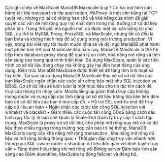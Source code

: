 Các ghi chép về MaxScale MariaDB
Maxscale là gì ?
Có hai mô hình cân bằng tải: lớp transport và lớp application. HAProxy là một cân bằng tải TCP tuyệt vời, nhưng nó lại có những hạn chế về khả năng của mình để giải quyết các vấn đề mở rộng quy mô nhất định trong môi trường cơ sở dữ liệu phân tán. Trong thế giới mã nguồn mở, có được một vài cân bằng tải cho SQL, cụ thể là MySQL Proxy, ProxySQL và MaxScale, nhưng tất cả đều là bản beta và không thích hợp để sử dụng trong môi trường production. Vì vậy, trong bài viết này tôi muốn muốn chia sẻ về đội ngũ MariaDB phát hành một phiên bản GA của MaxScale đầu năm nay.
MariaDB MaxScale là thế hệ tiếp theo database proxy dùng để quản lý an ninh, khả năng mở rộng và tính sẵn sàng cao trong quá trình triển khai. Sử dụng MaxScale, quản lý các tiến trình cơ sở dữ liệu đang chạy mà không gây hại đến hoạt động của ứng dụng. Kiến trúc MariaDB MaxScale được thiết kế để tăng tính linh hoạt và tùy biến.
Tại sao lại sử dụng MariaDB MaxScale
Bảo vệ cơ sở dữ liệu của bạn
MaxScale ngăn chặn các cuộc tấn công bảo mật như SQL injection và DDoS.
Cơ sở dữ liệu sẽ luôn luôn là một mục tiêu cho tin tặc tìm cách để truy cập thông tin nhạy cảm. MaxScale giúp giảm thiểu truy cập không mong muốn và cung cấp các tính năng cơ sở dữ liệu tường lửa tiên tiến đảm bảo cơ sở dữ liệu của bạn ở mọi cấp độ.
•	Hỗ trợ SSL end-to-end để truy cập dữ liệu an toàn
•	Ngăn chặn các cuộc tấn công SQL injection với whitelist và blacklist
•	Giảm thiểu các cuộc tấn công DDoS bằng cách cấu hình quy tắc tỷ lệ hạn chế
Quản lý Scale-Out
Quản lý truy cập 1 cách tập trung. MaxScale là proxy cơ sở dữ liệu, cho phép mở rộng quy mô cơ sở dữ liệu theo chiều ngang trong trường hợp cần bảo trì hệ thống. MariaDB MaxScale cung cấp khả năng mở rộng transaction , khả năng mở rộng dữ liệu và mở rộng binlog thông qua:
•	Thời gian đáp ứng truy vấn nhanh hơn thông qua SQL-aware router
•	sharding dữ liệu đơn giản với định tuyến truy vấn
•	Tăng thêm hiệu năng khi mở rộng với Binlog server
Đảm bảo tính sẵn sàng cao
Giảm downtime, MaxScale tự động failover và đồng bộ.
